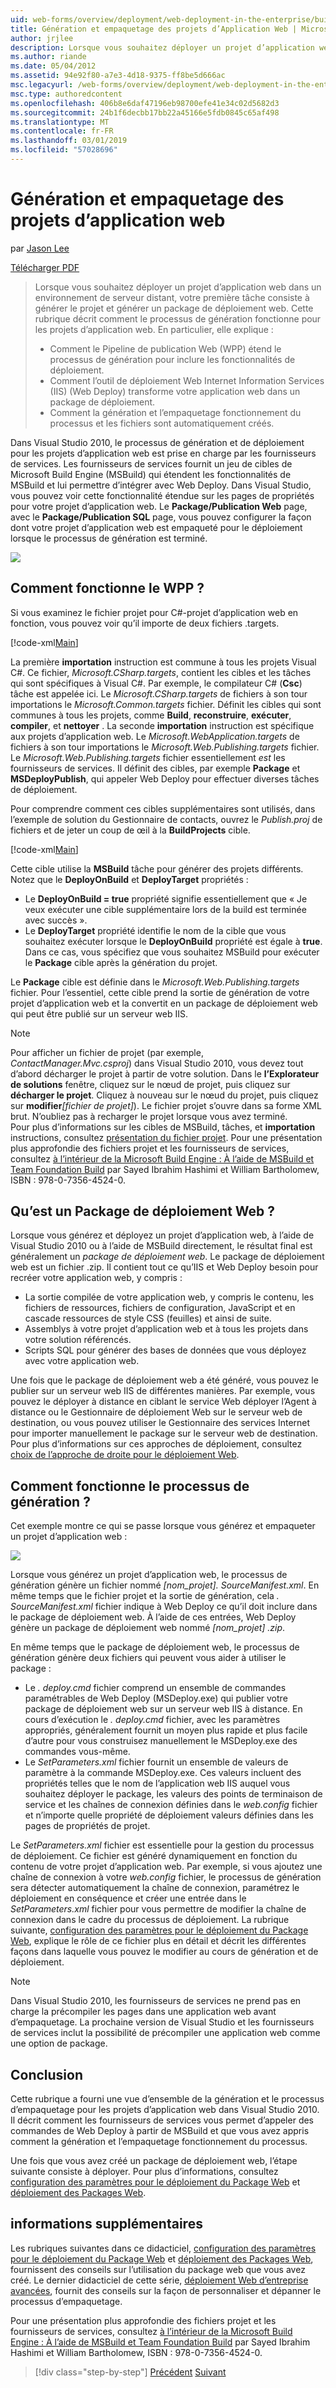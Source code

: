 ```yaml
---
uid: web-forms/overview/deployment/web-deployment-in-the-enterprise/building-and-packaging-web-application-projects
title: Génération et empaquetage des projets d’Application Web | Microsoft Docs
author: jrjlee
description: Lorsque vous souhaitez déployer un projet d’application web dans un environnement de serveur distant, votre première tâche consiste à générer le projet et générer un packa de déploiement web...
ms.author: riande
ms.date: 05/04/2012
ms.assetid: 94e92f80-a7e3-4d18-9375-ff8be5d666ac
msc.legacyurl: /web-forms/overview/deployment/web-deployment-in-the-enterprise/building-and-packaging-web-application-projects
msc.type: authoredcontent
ms.openlocfilehash: 406b8e6daf47196eb98700efe41e34c02d5682d3
ms.sourcegitcommit: 24b1f6decbb17bb22a45166e5fdb0845c65af498
ms.translationtype: MT
ms.contentlocale: fr-FR
ms.lasthandoff: 03/01/2019
ms.locfileid: "57028696"
---
```

<a name="building-and-packaging-web-application-projects"></a>Génération et empaquetage des projets d’application web
====================
par [Jason Lee](https://github.com/jrjlee)

[Télécharger PDF](https://msdnshared.blob.core.windows.net/media/MSDNBlogsFS/prod.evol.blogs.msdn.com/CommunityServer.Blogs.Components.WeblogFiles/00/00/00/63/56/8130.DeployingWebAppsInEnterpriseScenarios.pdf)

> Lorsque vous souhaitez déployer un projet d’application web dans un environnement de serveur distant, votre première tâche consiste à générer le projet et générer un package de déploiement web. Cette rubrique décrit comment le processus de génération fonctionne pour les projets d’application web. En particulier, elle explique :
> 
> - Comment le Pipeline de publication Web (WPP) étend le processus de génération pour inclure les fonctionnalités de déploiement.
> - Comment l’outil de déploiement Web Internet Information Services (IIS) (Web Deploy) transforme votre application web dans un package de déploiement.
> - Comment la génération et l’empaquetage fonctionnement du processus et les fichiers sont automatiquement créés.


Dans Visual Studio 2010, le processus de génération et de déploiement pour les projets d’application web est prise en charge par les fournisseurs de services. Les fournisseurs de services fournit un jeu de cibles de Microsoft Build Engine (MSBuild) qui étendent les fonctionnalités de MSBuild et lui permettre d’intégrer avec Web Deploy. Dans Visual Studio, vous pouvez voir cette fonctionnalité étendue sur les pages de propriétés pour votre projet d’application web. Le **Package/Publication Web** page, avec le **Package/Publication SQL** page, vous pouvez configurer la façon dont votre projet d’application web est empaqueté pour le déploiement lorsque le processus de génération est terminé.

![](building-and-packaging-web-application-projects/_static/image1.png)

## <a name="how-does-the-wpp-work"></a>Comment fonctionne le WPP ?

Si vous examinez le fichier projet pour C#-projet d’application web en fonction, vous pouvez voir qu’il importe de deux fichiers .targets.


[!code-xml[Main](building-and-packaging-web-application-projects/samples/sample1.xml)]


La première **importation** instruction est commune à tous les projets Visual C#. Ce fichier, *Microsoft.CSharp.targets*, contient les cibles et les tâches qui sont spécifiques à Visual C#. Par exemple, le compilateur C# (**Csc**) tâche est appelée ici. Le *Microsoft.CSharp.targets* de fichiers à son tour importations le *Microsoft.Common.targets* fichier. Définit les cibles qui sont communes à tous les projets, comme **Build**, **reconstruire**, **exécuter**, **compiler**, et **nettoyer** . La seconde **importation** instruction est spécifique aux projets d’application web. Le *Microsoft.WebApplication.targets* de fichiers à son tour importations le *Microsoft.Web.Publishing.targets* fichier. Le *Microsoft.Web.Publishing.targets* fichier essentiellement *est* les fournisseurs de services. Il définit des cibles, par exemple **Package** et **MSDeployPublish**, qui appeler Web Deploy pour effectuer diverses tâches de déploiement.

Pour comprendre comment ces cibles supplémentaires sont utilisés, dans l’exemple de solution du Gestionnaire de contacts, ouvrez le *Publish.proj* de fichiers et de jeter un coup de œil à la **BuildProjects** cible.


[!code-xml[Main](building-and-packaging-web-application-projects/samples/sample2.xml)]


Cette cible utilise la **MSBuild** tâche pour générer des projets différents. Notez que le **DeployOnBuild** et **DeployTarget** propriétés :

- Le **DeployOnBuild = true** propriété signifie essentiellement que « Je veux exécuter une cible supplémentaire lors de la build est terminée avec succès ».
- Le **DeployTarget** propriété identifie le nom de la cible que vous souhaitez exécuter lorsque le **DeployOnBuild** propriété est égale à **true**. Dans ce cas, vous spécifiez que vous souhaitez MSBuild pour exécuter le **Package** cible après la génération du projet.

Le **Package** cible est définie dans le *Microsoft.Web.Publishing.targets* fichier. Pour l’essentiel, cette cible prend la sortie de génération de votre projet d’application web et la convertit en un package de déploiement web qui peut être publié sur un serveur web IIS.

> [!NOTE]
> Pour afficher un fichier de projet (par exemple, <em>ContactManager.Mvc.csproj</em>) dans Visual Studio 2010, vous devez tout d’abord décharger le projet à partir de votre solution. Dans le <strong>l’Explorateur de solutions</strong> fenêtre, cliquez sur le nœud de projet, puis cliquez sur <strong>décharger le projet</strong>. Cliquez à nouveau sur le nœud du projet, puis cliquez sur <strong>modifier</strong><em>[fichier de projet]</em>). Le fichier projet s’ouvre dans sa forme XML brut. N’oubliez pas à recharger le projet lorsque vous avez terminé.  
> Pour plus d’informations sur les cibles de MSBuild, tâches, et <strong>importation</strong> instructions, consultez [présentation du fichier projet](understanding-the-project-file.md). Pour une présentation plus approfondie des fichiers projet et les fournisseurs de services, consultez [à l’intérieur de la Microsoft Build Engine : À l’aide de MSBuild et Team Foundation Build](http://amzn.com/0735645248) par Sayed Ibrahim Hashimi et William Bartholomew, ISBN : 978-0-7356-4524-0.


## <a name="what-is-a-web-deployment-package"></a>Qu’est un Package de déploiement Web ?

Lorsque vous générez et déployez un projet d’application web, à l’aide de Visual Studio 2010 ou à l’aide de MSBuild directement, le résultat final est généralement un *package de déploiement web*. Le package de déploiement web est un fichier .zip. Il contient tout ce qu’IIS et Web Deploy besoin pour recréer votre application web, y compris :

- La sortie compilée de votre application web, y compris le contenu, les fichiers de ressources, fichiers de configuration, JavaScript et en cascade ressources de style CSS (feuilles) et ainsi de suite.
- Assemblys à votre projet d’application web et à tous les projets dans votre solution référencés.
- Scripts SQL pour générer des bases de données que vous déployez avec votre application web.

Une fois que le package de déploiement web a été généré, vous pouvez le publier sur un serveur web IIS de différentes manières. Par exemple, vous pouvez le déployer à distance en ciblant le service Web déployer l’Agent à distance ou le Gestionnaire de déploiement Web sur le serveur web de destination, ou vous pouvez utiliser le Gestionnaire des services Internet pour importer manuellement le package sur le serveur web de destination. Pour plus d’informations sur ces approches de déploiement, consultez [choix de l’approche de droite pour le déploiement Web](../configuring-server-environments-for-web-deployment/choosing-the-right-approach-to-web-deployment.md).

## <a name="how-does-the-build-process-work"></a>Comment fonctionne le processus de génération ?

Cet exemple montre ce qui se passe lorsque vous générez et empaqueter un projet d’application web :

![](building-and-packaging-web-application-projects/_static/image2.png)

Lorsque vous générez un projet d’application web, le processus de génération génère un fichier nommé *[nom_projet]. SourceManifest.xml*. En même temps que le fichier projet et la sortie de génération, cela *. SourceManifest.xml* fichier indique à Web Deploy ce qu’il doit inclure dans le package de déploiement web. À l’aide de ces entrées, Web Deploy génère un package de déploiement web nommé *[nom_projet] .zip*.

En même temps que le package de déploiement web, le processus de génération génère deux fichiers qui peuvent vous aider à utiliser le package :

- Le *. deploy.cmd* fichier comprend un ensemble de commandes paramétrables de Web Deploy (MSDeploy.exe) qui publier votre package de déploiement web sur un serveur web IIS à distance. En cours d’exécution le *. deploy.cmd* fichier, avec les paramètres appropriés, généralement fournit un moyen plus rapide et plus facile d’autre pour vous construisez manuellement le MSDeploy.exe des commandes vous-même.
- Le *SetParameters.xml* fichier fournit un ensemble de valeurs de paramètre à la commande MSDeploy.exe. Ces valeurs incluent des propriétés telles que le nom de l’application web IIS auquel vous souhaitez déployer le package, les valeurs des points de terminaison de service et les chaînes de connexion définies dans le *web.config* fichier et n’importe quelle propriété de déploiement valeurs définies dans les pages de propriétés de projet.

Le *SetParameters.xml* fichier est essentielle pour la gestion du processus de déploiement. Ce fichier est généré dynamiquement en fonction du contenu de votre projet d’application web. Par exemple, si vous ajoutez une chaîne de connexion à votre *web.config* fichier, le processus de génération sera détecter automatiquement la chaîne de connexion, paramétrez le déploiement en conséquence et créer une entrée dans le  *SetParameters.xml* fichier pour vous permettre de modifier la chaîne de connexion dans le cadre du processus de déploiement. La rubrique suivante, [configuration des paramètres pour le déploiement du Package Web](configuring-parameters-for-web-package-deployment.md), explique le rôle de ce fichier plus en détail et décrit les différentes façons dans laquelle vous pouvez le modifier au cours de génération et de déploiement.

> [!NOTE]
> Dans Visual Studio 2010, les fournisseurs de services ne prend pas en charge la précompiler les pages dans une application web avant d’empaquetage. La prochaine version de Visual Studio et les fournisseurs de services inclut la possibilité de précompiler une application web comme une option de package.


## <a name="conclusion"></a>Conclusion

Cette rubrique a fourni une vue d’ensemble de la génération et le processus d’empaquetage pour les projets d’application web dans Visual Studio 2010. Il décrit comment les fournisseurs de services vous permet d’appeler des commandes de Web Deploy à partir de MSBuild et que vous avez appris comment la génération et l’empaquetage fonctionnement du processus.

Une fois que vous avez créé un package de déploiement web, l’étape suivante consiste à déployer. Pour plus d’informations, consultez [configuration des paramètres pour le déploiement du Package Web](configuring-parameters-for-web-package-deployment.md) et [déploiement des Packages Web](deploying-web-packages.md).

## <a name="further-reading"></a>informations supplémentaires

Les rubriques suivantes dans ce didacticiel, [configuration des paramètres pour le déploiement du Package Web](configuring-parameters-for-web-package-deployment.md) et [déploiement des Packages Web](deploying-web-packages.md), fournissent des conseils sur l’utilisation du package web que vous avez créé. Le dernier didacticiel de cette série, [déploiement Web d’entreprise avancées](../advanced-enterprise-web-deployment/advanced-enterprise-web-deployment.md), fournit des conseils sur la façon de personnaliser et dépanner le processus d’empaquetage.

Pour une présentation plus approfondie des fichiers projet et les fournisseurs de services, consultez [à l’intérieur de la Microsoft Build Engine : À l’aide de MSBuild et Team Foundation Build](http://amzn.com/0735645248) par Sayed Ibrahim Hashimi et William Bartholomew, ISBN : 978-0-7356-4524-0.

> [!div class="step-by-step"]
> [Précédent](understanding-the-build-process.md)
> [Suivant](configuring-parameters-for-web-package-deployment.md)
